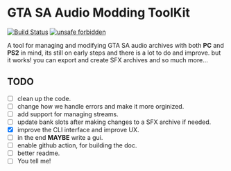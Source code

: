 # GTA SA Audio Modding ToolKit
[![Build Status](https://github.com/YouKnow-sys/saamt-rs/actions/workflows/rust.yml/badge.svg)](https://github.com/YouKnow-sys/saamt-rs/actions?workflow=Rust%20CI)
[![unsafe forbidden](https://img.shields.io/badge/unsafe-forbidden-success.svg)](https://github.com/rust-secure-code/safety-dance/)

A tool for managing and modifying GTA SA audio archives with both **PC** and **PS2** in mind, its still on early steps and there is a lot to do and improve. but it works! you can export and create SFX archives and so much more...

## TODO
- [ ] clean up the code.
- [ ] change how we handle errors and make it more orginized.
- [ ] add support for managing streams.
- [ ] update bank slots after making changes to a SFX archive if needed.
- [x] improve the CLI interface and improve UX.
- [ ] in the end **MAYBE** write a gui.
- [ ] enable github action, for building the doc.
- [ ] better readme.
- [ ] You tell me!
